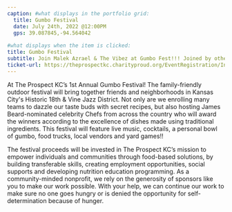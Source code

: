 ```yaml
---
caption: #what displays in the portfolio grid:
  title: Gumbo Festival
  date: July 24th, 2022 @12:00PM
  gps: 39.087845,-94.564042
  
#what displays when the item is clicked:
title: Gumbo Festival
subtitle: Join Malek Azrael & The Vibez at Gumbo Fest!!! Joined by other local Lawrence Talent.
ticket-url: https://theprospectkc.charityproud.org/EventRegistration/Index/9000
---
```

At The Prospect KC’s 1st Annual Gumbo Festival! The family-friendly outdoor festival will bring together friends and neighborhoods in Kansas City's Historic 18th & Vine Jazz District. Not only are we enrolling many teams to dazzle our taste buds with secret recipes, but also hosting James Beard-nominated celebrity Chefs from across the country who will award the winners according to the excellence of dishes made using traditional ingredients.  This festival will feature live music, cocktails, a personal bowl of gumbo, food trucks, local vendors and yard games!! 

The festival proceeds will be invested in The Prospect KC’s mission to empower individuals and communities through food-based solutions, by building transferable skills, creating employment opportunities, social supports and developing nutrition education programming. As a community-minded nonprofit, we rely on the generosity of sponsors like you to make our work possible.  With your help, we can continue our work to make sure no one goes hungry or is denied the opportunity for self-determination because of hunger.

